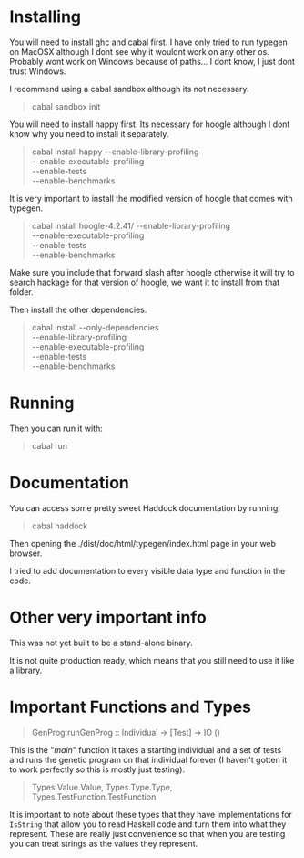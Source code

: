 # Installing

You will need to install ghc and cabal first. I have only tried to run typegen on MacOSX although I dont see why it wouldnt work on any other os. Probably wont work on Windows because of paths... I dont know, I just dont trust Windows.

I recommend using a cabal sandbox although its not necessary.  

> cabal sandbox init

You will need to install happy first. Its necessary for hoogle although I dont know why you need to install it separately.

> cabal install happy --enable-library-profiling \
                      --enable-executable-profiling \
                      --enable-tests \
                      --enable-benchmarks

It is very important to install the modified version of hoogle that comes with typegen.

> cabal install hoogle-4.2.41/ --enable-library-profiling \
                               --enable-executable-profiling \
                               --enable-tests \
                               --enable-benchmarks

Make sure you include that forward slash after hoogle otherwise it will try to search hackage for that version of hoogle, we want it to install from that folder.

Then install the other dependencies.

> cabal install --only-dependencies \
                --enable-library-profiling \
                --enable-executable-profiling \
                --enable-tests \
                --enable-benchmarks

# Running

Then you can run it with:

> cabal run

# Documentation

You can access some pretty sweet Haddock documentation by running:

> cabal haddock

Then opening the ./dist/doc/html/typegen/index.html page in your web browser.

I tried to add documentation to every visible data type and function in the code.

# Other very important info

This was not yet built to be a stand-alone binary.  

It is not quite production ready, which means that you still need to use it like a library.  

# Important Functions and Types

> GenProg.runGenProg :: Individual -> [Test] -> IO ()

This is the "_main_" function it takes a starting individual and a set of tests and runs the genetic program on that individual forever (I haven't gotten it to work perfectly so this is mostly just testing).

> Types.Value.Value, Types.Type.Type, Types.TestFunction.TestFunction

It is important to note about these types that they have implementations for `IsString` that allow you to read Haskell code and turn them into what they represent. These are really just convenience so that when you are testing you can treat strings as the values they represent.
